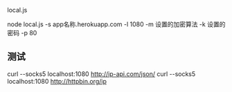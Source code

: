 
local.js

node local.js -s app名称.herokuapp.com -l 1080 -m 设置的加密算法 -k 设置的密码 -p 80
## 测试
curl --socks5 localhost:1080 http://ip-api.com/json/
curl --socks5 localhost:1080 http://httpbin.org/ip
